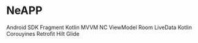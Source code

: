 ﻿# NeAPP
Android SDK
Fragment
Kotlin
MVVM
NC
ViewModel
Room
LiveData
Kotlin Corouyines
Retrofit
Hilt
Glide
